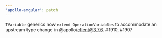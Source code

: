 ```yaml
---
'apollo-angular': patch
---
```


`TVariable` generics now `extend OperationVariables` to accommodate an upstream type change in @apollo/client@3.7.6. #1910, #1907
